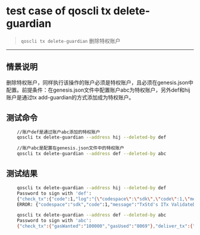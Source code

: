 # test case of qoscli tx delete-guardian

> `qoscli tx delete-guardian` 删除特权账户

---

## 情景说明

删除特权账户，同样执行该操作的账户必须是特权账户，且必须在genesis.json中配置。前提条件：在genesis.json文件中配置账户abc为特权账户，另外def和hij账户是通过tx add-guardian的方式添加成为特权账户。

## 测试命令

```bash
    //账户def是通过账户abc添加的特权账户
    qoscli tx delete-guardian --address hij --deleted-by def

    //账户abc是配置在genesis.json文件中的特权账户
    qoscli tx delete-guardian --address def --deleted-by abc
```

## 测试结果

```bash
    qoscli tx delete-guardian --address hij --deleted-by def
    Password to sign with 'def':
    {"check_tx":{"code":1,"log":"{\"codespace\":\"sdk\",\"code\":1,\"message\":\"TxStd's ITx ValidateData error:  ERROR:\\nCodespace: guardian\\nCode: 602\\nMessage: \\\"DeletedBy not exists or not init from genesis\\\"\\n\"}","gasWanted":"100000","gasUsed":"2432"},"deliver_tx":{},"hash":"FF29F789FB43248DC696835C9CCA6713BE2E1F5372AD46457470720C195DFFBD","height":"0"}
    ERROR: {"codespace":"sdk","code":1,"message":"TxStd's ITx ValidateData error:  ERROR:\nCodespace: guardian\nCode: 602\nMessage: \"DeletedBy not exists or not init from genesis\"\n"}

    qoscli tx delete-guardian --address def --deleted-by abc
    Password to sign with 'abc':
    {"check_tx":{"gasWanted":"100000","gasUsed":"8069"},"deliver_tx":{"gasWanted":"100000","gasUsed":"9069","tags":[{"key":"YWN0aW9u","value":"ZGVsZXRlLWd1YXJkaWFu"},{"key":"ZGVsZXRlLWJ5","value":"YWRkcmVzczEweHd4MDZnbnJ0M2RsejdoZnJ4NmE4d3gzZ3llZ2h4bTU0cnY3YQ=="},{"key":"Z3VhcmRpYW4=","value":"YWRkcmVzczFqajQ5NGE0dWd0NDhzeTgwbjNhbWc2ZHZoejB5M3lwOTRhM3B4dA=="}]},"hash":"0D5FE4776B02D8B7D6479FD38FDA954DCDEA8CB70C0E38CFD38D01B98C17EB15","height":"1856"}
```
